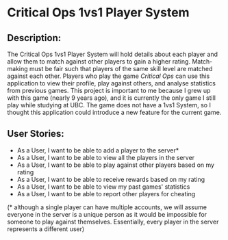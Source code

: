 # Critical Ops 1vs1 Player System

## Description:

The Critical Ops 1vs1 Player System will hold details about each player
and allow them to match against other players to gain a higher rating.
Match-making must be fair such that players of the same skill level are
matched against each other. Players who play the game *Critical Ops* 
can use this application to view their profile, play against others, 
and analyse statistics from previous games. This project is important to
me because I grew up with this game (nearly 9 years ago), and it is 
currently the only game I  still play while studying at UBC. The game 
does not have a 1vs1 System, so I thought this application could introduce
a new feature for the current game.

## User Stories:

- As a User, I want to be able to add a player to the server* 
- As a User, I want to be able to view all the players in the server
- As a User, I want to be able to play against other players based on my rating
- As a User, I want to be able to receive rewards based on my rating
- As a User, I want to be able to view my past games' statistics
- As a User, I want to be able to report other players for cheating

(* although a single player can have multiple accounts, we will assume 
everyone in the server is a unique person as it would be impossible for 
someone to play against themselves. Essentially, every player in the server
represents a different user) 
